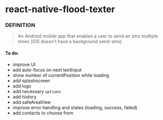 # react-native-flood-texter

### DEFINITION
> An Android mobile app that enables a user to send an sms multiple times (iOS doesn't have a background send-sms)

#### To do:
- improve UI
- add auto-focus on next textInput
- show number of currentPosition while loading
- add splashscreen
- add logo
- add necessary `options`
- add history
- add safeAreaView
- improve error handling and states (loading, success, failed)
- add contacts to choose from
  
